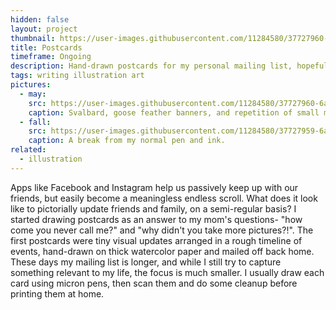 ```yaml
---
hidden: false
layout: project
thumbnail: https://user-images.githubusercontent.com/11284580/37727960-6affe9a8-2d0f-11e8-85ad-3afa6c929f54.png
title: Postcards
timeframe: Ongoing
description: Hand-drawn postcards for my personal mailing list, hopefully published monthly but at least quarterly. Topics are usually topical, and feature bees and plants on a regular basis.
tags: writing illustration art
pictures:
  - may:
    src: https://user-images.githubusercontent.com/11284580/37727960-6affe9a8-2d0f-11e8-85ad-3afa6c929f54.png
    caption: Svalbard, goose feather banners, and repetition of small mindless shapes <3
  - fall:
    src: https://user-images.githubusercontent.com/11284580/37727959-6aea5750-2d0f-11e8-8fdc-9e9548ef77ab.png
    caption: A break from my normal pen and ink.
related: 
  - illustration
---
```


Apps like Facebook and Instagram help us passively keep up with our friends, but easily become a meaningless endless scroll. What does it look like to pictorially update friends and family, on a semi-regular basis? I started drawing postcards as an answer to my mom's questions- "how come you never call me?" and "why didn't you take more pictures?!". The first postcards were tiny visual updates arranged in a rough timeline of events, hand-drawn on thick watercolor paper and mailed off back home. These days my mailing list is longer, and while I still try to capture something relevant to my life, the focus is much smaller. I usually draw each card using micron pens, then scan them and do some cleanup before printing them at home.
